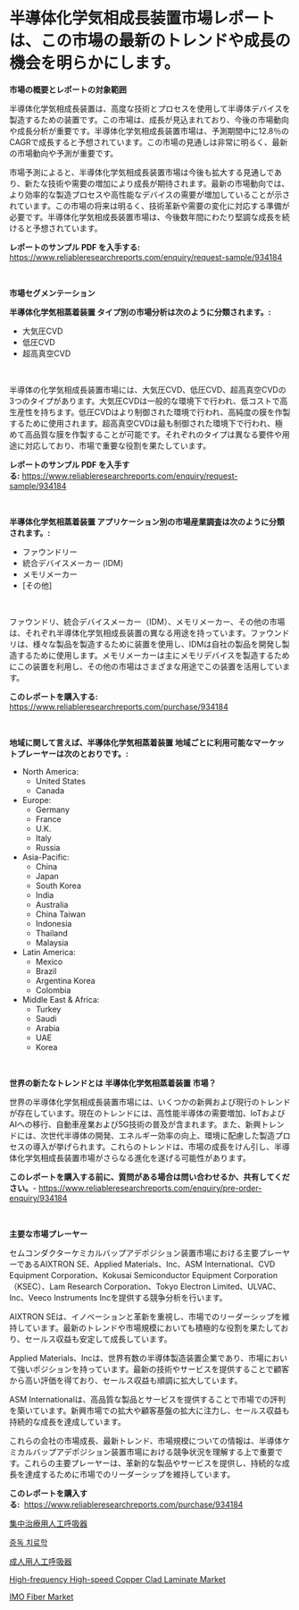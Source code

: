 <p><h1>半導体化学気相成長装置市場レポートは、この市場の最新のトレンドや成長の機会を明らかにします。</h1></p><p><strong>市場の概要とレポートの対象範囲</strong></p>
<p><p>半導体化学気相成長装置は、高度な技術とプロセスを使用して半導体デバイスを製造するための装置です。この市場は、成長が見込まれており、今後の市場動向や成長分析が重要です。半導体化学気相成長装置市場は、予測期間中に12.8％のCAGRで成長すると予想されています。この市場の見通しは非常に明るく、最新の市場動向や予測が重要です。</p><p>市場予測によると、半導体化学気相成長装置市場は今後も拡大する見通しであり、新たな技術や需要の増加により成長が期待されます。最新の市場動向では、より効率的な製造プロセスや高性能なデバイスの需要が増加していることが示されています。この市場の将来は明るく、技術革新や需要の変化に対応する準備が必要です。半導体化学気相成長装置市場は、今後数年間にわたり堅調な成長を続けると予想されています。</p></p>
<p><strong>レポートのサンプル PDF を入手する:</strong> <a href="https://www.reliableresearchreports.com/enquiry/request-sample/934184">https://www.reliableresearchreports.com/enquiry/request-sample/934184</a></p>
<p>&nbsp;</p>
<p><strong>市場セグメンテーション</strong></p>
<p><strong>半導体化学気相蒸着装置 タイプ別の市場分析は次のように分類されます。:</strong></p>
<p><ul><li>大気圧CVD</li><li>低圧CVD</li><li>超高真空CVD</li></ul></p>
<p>&nbsp;</p>
<p><p>半導体の化学気相成長装置市場には、大気圧CVD、低圧CVD、超高真空CVDの3つのタイプがあります。大気圧CVDは一般的な環境下で行われ、低コストで高生産性を持ちます。低圧CVDはより制御された環境で行われ、高純度の膜を作製するために使用されます。超高真空CVDは最も制御された環境下で行われ、極めて高品質な膜を作製することが可能です。それぞれのタイプは異なる要件や用途に対応しており、市場で重要な役割を果たしています。</p></p>
<p><strong>レポートのサンプル PDF を入手する:</strong>&nbsp;<a href="https://www.reliableresearchreports.com/enquiry/request-sample/934184">https://www.reliableresearchreports.com/enquiry/request-sample/934184</a></p>
<p>&nbsp;</p>
<p><strong> 半導体化学気相蒸着装置 アプリケーション別の市場産業調査は次のように分類されます。:</strong></p>
<p><ul><li>ファウンドリー</li><li>統合デバイスメーカー (IDM)</li><li>メモリメーカー</li><li>[その他]</li></ul></p>
<p>&nbsp;</p>
<p><p>ファウンドリ、統合デバイスメーカー（IDM）、メモリメーカー、その他の市場は、それぞれ半導体化学気相成長装置の異なる用途を持っています。ファウンドリは、様々な製品を製造するために装置を使用し、IDMは自社の製品を開発し製造するために使用します。メモリメーカーは主にメモリデバイスを製造するためにこの装置を利用し、その他の市場はさまざまな用途でこの装置を活用しています。</p></p>
<p><strong>このレポートを購入する:</strong>&nbsp; <a href="https://www.reliableresearchreports.com/purchase/934184">https://www.reliableresearchreports.com/purchase/934184</a></p>
<p>&nbsp;</p>
<p><strong>地域に関して言えば、半導体化学気相蒸着装置 地域ごとに利用可能なマーケットプレーヤーは次のとおりです。:</strong></p>
<p><ul>
    <li>
        North America:
        <ul>
            <li>United States</li>
            <li>Canada</li>
        </ul>
    </li>
    <li>
        Europe:
        <ul>
            <li>Germany</li>
            <li>France</li>
            <li>U.K.</li>
            <li>Italy</li>
            <li>Russia</li>
        </ul>
    </li>
    <li>
        Asia-Pacific:
        <ul>
            <li>China</li>
            <li>Japan</li>
            <li>South Korea</li>
            <li>India</li>
            <li>Australia</li>
            <li>China Taiwan</li>
            <li>Indonesia</li>
            <li>Thailand</li>
            <li>Malaysia</li>
        </ul>
    </li>
    <li>
        Latin America:
        <ul>
            <li>Mexico</li>
            <li>Brazil</li>
            <li>Argentina Korea</li>
            <li>Colombia</li>
        </ul>
    </li>
    <li>
        Middle East & Africa:
        <ul>
            <li>Turkey</li>
            <li>Saudi</li>
            <li>Arabia</li>
            <li>UAE</li>
            <li>Korea</li>
        </ul>
    </li>
    </ul></p>
<p>&nbsp;</p>
<p><strong>世界の新たなトレンドとは 半導体化学気相蒸着装置 市場？</strong></p>
<p><p>世界の半導体化学気相成長装置市場には、いくつかの新興および現行のトレンドが存在しています。現在のトレンドには、高性能半導体の需要増加、IoTおよびAIへの移行、自動車産業および5G技術の普及が含まれます。また、新興トレンドには、次世代半導体の開発、エネルギー効率の向上、環境に配慮した製造プロセスの導入が挙げられます。これらのトレンドは、市場の成長をけん引し、半導体化学気相成長装置市場がさらなる進化を遂げる可能性があります。</p></p>
<p><strong>このレポートを購入する前に、質問がある場合は問い合わせるか、共有してください。</strong>- <a href="https://www.reliableresearchreports.com/enquiry/pre-order-enquiry/934184">https://www.reliableresearchreports.com/enquiry/pre-order-enquiry/934184</a></p>
<p>&nbsp;</p>
<p><strong>主要な市場プレーヤー</strong></p>
<p><p>セムコンダクターケミカルバップアデポジション装置市場における主要プレーヤーであるAIXTRON SE、Applied Materials、Inc、ASM International、CVD Equipment Corporation、Kokusai Semiconductor Equipment Corporation（KSEC）、Lam Research Corporation、Tokyo Electron Limited、ULVAC、Inc、Veeco Instruments Incを提供する競争分析を行います。</p><p>AIXTRON SEは、イノベーションと革新を重視し、市場でのリーダーシップを維持しています。最新のトレンドや市場規模においても積極的な役割を果たしており、セールス収益も安定して成長しています。</p><p>Applied Materials、Incは、世界有数の半導体製造装置企業であり、市場において強いポジションを持っています。最新の技術やサービスを提供することで顧客から高い評価を得ており、セールス収益も順調に拡大しています。</p><p>ASM Internationalは、高品質な製品とサービスを提供することで市場での評判を築いています。新興市場での拡大や顧客基盤の拡大に注力し、セールス収益も持続的な成長を達成しています。</p><p>これらの会社の市場成長、最新トレンド、市場規模についての情報は、半導体ケミカルバップアデポジション装置市場における競争状況を理解する上で重要です。これらの主要プレーヤーは、革新的な製品やサービスを提供し、持続的な成長を達成するために市場でのリーダーシップを維持しています。</p></p>
<p><strong>このレポートを購入する:</strong>&nbsp;&nbsp;<a href="https://www.reliableresearchreports.com/purchase/934184">https://www.reliableresearchreports.com/purchase/934184</a></p>
<p><p><a href="https://medium.com/@francoweber2023/%E9%9B%86%E4%B8%AD%E6%B2%BB%E7%99%82%E7%94%A8%E4%BA%BA%E5%B7%A5%E5%91%BC%E5%90%B8%E5%99%A8%E5%B8%82%E5%A0%B4-%E7%AB%B6%E4%BA%89%E5%88%86%E6%9E%90-%E5%B8%82%E5%A0%B4%E5%8B%95%E5%90%91%E3%81%8A%E3%82%88%E3%81%B32031%E5%B9%B4%E3%81%BE%E3%81%A7%E3%81%AE%E4%BA%88%E6%B8%AC-ea64ea26eca9">集中治療用人工呼吸器</a></p><p><a href="https://github.com/vs10l4sfg5c/Market-Research-Report-List-1/blob/main/8431642184385.md">중독 치료학</a></p><p><a href="https://medium.com/@francoweber2023/%E6%88%90%E4%BA%BA%E7%94%A8%E4%BA%BA%E5%B7%A5%E5%91%BC%E5%90%B8%E5%99%A8%E5%B8%82%E5%A0%B4-%E5%B8%82%E5%A0%B4%E3%82%B7%E3%82%A7%E3%82%A2-%E5%B8%82%E5%A0%B4%E5%8B%95%E5%90%91-%E5%B0%86%E6%9D%A5%E3%81%AE%E6%88%90%E9%95%B7%E3%82%92%E8%AA%BF%E6%9F%BB-fde7ae2f3e17">成人用人工呼吸器</a></p><p><a href="https://github.com/Krish2023na/Market-Research-Report-List-3/blob/main/high-frequency-high-speed-copper-clad-laminate-market.md">High-frequency High-speed Copper Clad Laminate Market</a></p><p><a href="https://gentle-editor-9db.notion.site/IMO-Fiber-Market-Size-Reflecting-a-Forecast-Till-2031-Market-By-Type-By-Application-and-By-Geograp-cfba1dbb9cd04f43902a529bbe74ba63">IMO Fiber Market</a></p></p>